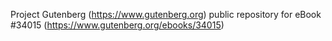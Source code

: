 Project Gutenberg (https://www.gutenberg.org) public repository for eBook #34015 (https://www.gutenberg.org/ebooks/34015)
